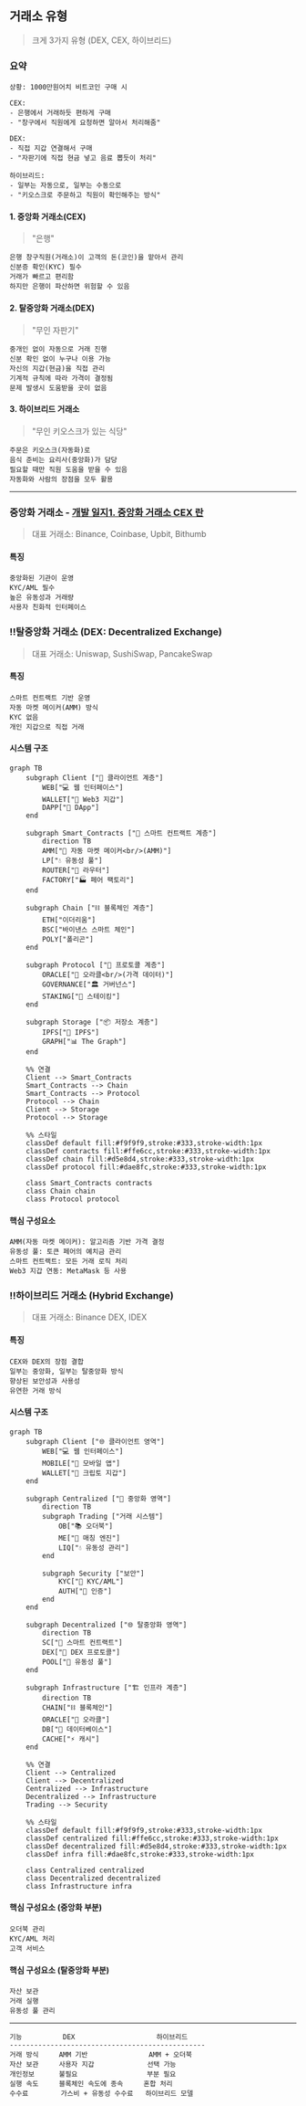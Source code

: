 ## 거래소 유형
> 크게 3가지 유형 (DEX, CEX, 하이브리드)

### 요약
```
상황: 1000만원어치 비트코인 구매 시

CEX: 
- 은행에서 거래하듯 편하게 구매
- "창구에서 직원에게 요청하면 알아서 처리해줌"

DEX: 
- 직접 지갑 연결해서 구매
- "자판기에 직접 현금 넣고 음료 뽑듯이 처리"

하이브리드:
- 일부는 자동으로, 일부는 수동으로
- "키오스크로 주문하고 직원이 확인해주는 방식"
```

#### 1. 중앙화 거래소(CEX)
> "은행"

```
은행 창구직원(거래소)이 고객의 돈(코인)을 맡아서 관리
신분증 확인(KYC) 필수
거래가 빠르고 편리함
하지만 은행이 파산하면 위험할 수 있음
```

#### 2. 탈중앙화 거래소(DEX)
> "무인 자판기"

```
중개인 없이 자동으로 거래 진행
신분 확인 없이 누구나 이용 가능
자신의 지갑(현금)을 직접 관리
기계적 규칙에 따라 가격이 결정됨
문제 발생시 도움받을 곳이 없음
```

#### 3. 하이브리드 거래소
> "무인 키오스크가 있는 식당"

```
주문은 키오스크(자동화)로
음식 준비는 요리사(중앙화)가 담당
필요할 때만 직원 도움을 받을 수 있음
자동화와 사람의 장점을 모두 활용
```

---


### 중앙화 거래소 - [개발 일지1. 중앙화 거래소 CEX 란](./CEX-중앙화거래소.md)
> 대표 거래소: Binance, Coinbase, Upbit, Bithumb

#### 특징
```
중앙화된 기관이 운영
KYC/AML 필수
높은 유동성과 거래량
사용자 친화적 인터페이스
```

### ‼️탈중앙화 거래소 (DEX: Decentralized Exchange)
> 대표 거래소: Uniswap, SushiSwap, PancakeSwap

#### 특징
```
스마트 컨트랙트 기반 운영
자동 마켓 메이커(AMM) 방식
KYC 없음
개인 지갑으로 직접 거래
```

#### 시스템 구조
```mermaid
graph TB
    subgraph Client ["👥 클라이언트 계층"]
        WEB["💻 웹 인터페이스"]
        WALLET["👛 Web3 지갑"]
        DAPP["📱 DApp"]
    end

    subgraph Smart_Contracts ["📜 스마트 컨트랙트 계층"]
        direction TB
        AMM["🔄 자동 마켓 메이커<br/>(AMM)"]
        LP["💧 유동성 풀"]
        ROUTER["🔀 라우터"]
        FACTORY["🏭 페어 팩토리"]
    end

    subgraph Chain ["⛓️ 블록체인 계층"]
        ETH["이더리움"]
        BSC["바이낸스 스마트 체인"]
        POLY["폴리곤"]
    end

    subgraph Protocol ["🔐 프로토콜 계층"]
        ORACLE["🔮 오라클<br/>(가격 데이터)"]
        GOVERNANCE["🏛️ 거버넌스"]
        STAKING["🎯 스테이킹"]
    end

    subgraph Storage ["📦 저장소 계층"]
        IPFS["📂 IPFS"]
        GRAPH["📊 The Graph"]
    end

    %% 연결
    Client --> Smart_Contracts
    Smart_Contracts --> Chain
    Smart_Contracts --> Protocol
    Protocol --> Chain
    Client --> Storage
    Protocol --> Storage

    %% 스타일
    classDef default fill:#f9f9f9,stroke:#333,stroke-width:1px
    classDef contracts fill:#ffe6cc,stroke:#333,stroke-width:1px
    classDef chain fill:#d5e8d4,stroke:#333,stroke-width:1px
    classDef protocol fill:#dae8fc,stroke:#333,stroke-width:1px
    
    class Smart_Contracts contracts
    class Chain chain
    class Protocol protocol
```

#### 핵심 구성요소
```
AMM(자동 마켓 메이커): 알고리즘 기반 가격 결정
유동성 풀: 토큰 페어의 예치금 관리
스마트 컨트랙트: 모든 거래 로직 처리
Web3 지갑 연동: MetaMask 등 사용
```

### ‼️하이브리드 거래소 (Hybrid Exchange)
> 대표 거래소: Binance DEX, IDEX

#### 특징
```
CEX와 DEX의 장점 결합
일부는 중앙화, 일부는 탈중앙화 방식
향상된 보안성과 사용성
유연한 거래 방식
```

#### 시스템 구조 
```mermaid
graph TB
    subgraph Client ["🌐 클라이언트 영역"]
        WEB["💻 웹 인터페이스"]
        MOBILE["📱 모바일 앱"]
        WALLET["👛 크립토 지갑"]
    end

    subgraph Centralized ["🏢 중앙화 영역"]
        direction TB
        subgraph Trading ["거래 시스템"]
            OB["📚 오더북"]
            ME["💱 매칭 엔진"]
            LIQ["💧 유동성 관리"]
        end
        
        subgraph Security ["보안"]
            KYC["👤 KYC/AML"]
            AUTH["🔐 인증"]
        end
    end

    subgraph Decentralized ["🌐 탈중앙화 영역"]
        direction TB
        SC["📜 스마트 컨트랙트"]
        DEX["💫 DEX 프로토콜"]
        POOL["🌊 유동성 풀"]
    end

    subgraph Infrastructure ["🏗️ 인프라 계층"]
        direction TB
        CHAIN["⛓️ 블록체인"]
        ORACLE["🔮 오라클"]
        DB["💾 데이터베이스"]
        CACHE["⚡ 캐시"]
    end

    %% 연결
    Client --> Centralized
    Client --> Decentralized
    Centralized --> Infrastructure
    Decentralized --> Infrastructure
    Trading --> Security

    %% 스타일
    classDef default fill:#f9f9f9,stroke:#333,stroke-width:1px
    classDef centralized fill:#ffe6cc,stroke:#333,stroke-width:1px
    classDef decentralized fill:#d5e8d4,stroke:#333,stroke-width:1px
    classDef infra fill:#dae8fc,stroke:#333,stroke-width:1px
    
    class Centralized centralized
    class Decentralized decentralized
    class Infrastructure infra
```

#### 핵심 구성요소 (중앙화 부분)
```
오더북 관리
KYC/AML 처리
고객 서비스
```

#### 핵심 구성요소 (탈중앙화 부분)
```
자산 보관
거래 실행
유동성 풀 관리
```


---

```
기능          DEX                    하이브리드
------------------------------------------------
거래 방식     AMM 기반               AMM + 오더북
자산 보관     사용자 지갑             선택 가능
개인정보      불필요                 부분 필요
실행 속도     블록체인 속도에 종속     혼합 처리
수수료        가스비 + 유동성 수수료   하이브리드 모델
```